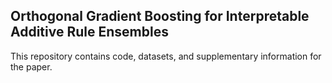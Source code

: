 ## Orthogonal Gradient Boosting for Interpretable Additive Rule Ensembles

This repository contains code, datasets, and supplementary information for the paper.
